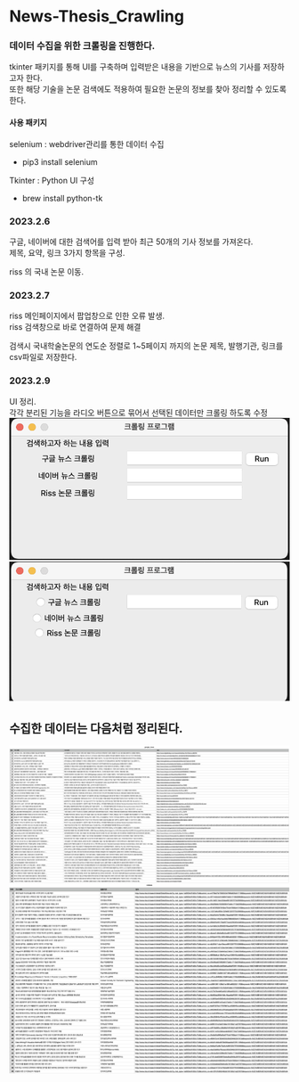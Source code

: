 # News-Thesis_Crawling

### 데이터 수집을 위한 크롤링을 진행한다.
tkinter 패키지를 통해 UI를 구축하며 입력받은 내용을 기반으로 뉴스의 기사를 저장하고자 한다.  
또한 해당 기술을 논문 검색에도 적용하여 필요한 논문의 정보를 찾아 정리할 수 있도록 한다.    


#### 사용 패키지
selenium : webdriver관리를 통한 데이터 수집
- pip3 install selenium

Tkinter : Python UI 구성
 - brew install python-tk 

### 2023.2.6
구글, 네이버에 대한 검색어를 입력 받아 최근 50개의 기사 정보를 가져온다.   
제목, 요약, 링크 3가지 항목을 구성.  

riss 의 국내 논문 이동.  


### 2023.2.7
riss 메인페이지에서 팝업창으로 인한 오류 발생.  
riss 검색창으로 바로 연결하여 문제 해결  

검색시 국내학술논문의 연도순 정렬로 1~5페이지 까지의 논문 제목, 발행기관, 링크를 csv파일로 저장한다.  


### 2023.2.9
UI 정리.  
각각 분리된 기능을 라디오 버튼으로 묶어서 선택된 데이터만 크롤링 하도록 수정  
![image1](image/image_before.png)
![image2](image/image_after.png)


## 수집한 데이터는 다음처럼 정리된다.
![image3](image/google_news.png)
![image4](image/thesis.png)
